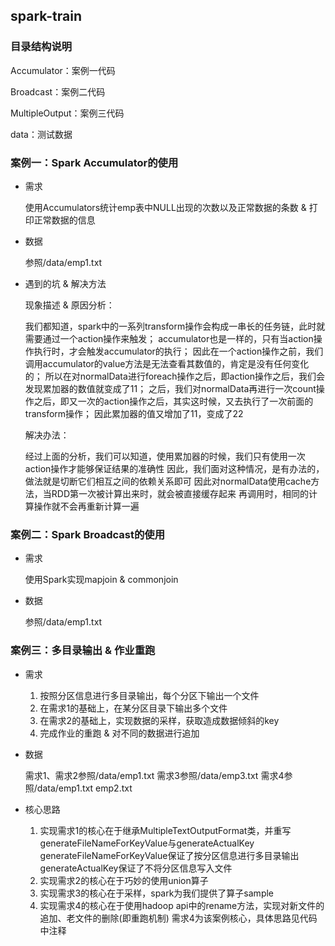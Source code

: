 ## spark-train

### 目录结构说明

  Accumulator：案例一代码
  
  Broadcast：案例二代码 
  
  MultipleOutput：案例三代码
  
  data：测试数据
  

### 案例一：Spark Accumulator的使用

* 需求

  使用Accumulators统计emp表中NULL出现的次数以及正常数据的条数 & 打印正常数据的信息

* 数据

  参照/data/emp1.txt

* 遇到的坑 & 解决方法

	现象描述 & 原因分析：
  
	我们都知道，spark中的一系列transform操作会构成一串长的任务链，此时就需要通过一个action操作来触发；
	accumulator也是一样的，只有当action操作执行时，才会触发accumulator的执行；
	因此在一个action操作之前，我们调用accumulator的value方法是无法查看其数值的，肯定是没有任何变化的；
	所以在对normalData进行foreach操作之后，即action操作之后，我们会发现累加器的数值就变成了11；
	之后，我们对normalData再进行一次count操作之后，即又一次的action操作之后，其实这时候，又去执行了一次前面的transform操作；
	因此累加器的值又增加了11，变成了22
	
  解决办法：
  
	经过上面的分析，我们可以知道，使用累加器的时候，我们只有使用一次action操作才能够保证结果的准确性
	因此，我们面对这种情况，是有办法的，做法就是切断它们相互之间的依赖关系即可
	因此对normalData使用cache方法，当RDD第一次被计算出来时，就会被直接缓存起来
	再调用时，相同的计算操作就不会再重新计算一遍

### 案例二：Spark Broadcast的使用

* 需求

  使用Spark实现mapjoin & commonjoin

* 数据

  参照/data/emp1.txt

### 案例三：多目录输出 & 作业重跑

* 需求
  
  1. 按照分区信息进行多目录输出，每个分区下输出一个文件
  2. 在需求1的基础上，在某分区目录下输出多个文件
  3. 在需求2的基础上，实现数据的采样，获取造成数据倾斜的key
  4. 完成作业的重跑 & 对不同的数据进行追加

* 数据
  
  需求1、需求2参照/data/emp1.txt
  需求3参照/data/emp3.txt
  需求4参照/data/emp1.txt emp2.txt

* 核心思路

  1. 实现需求1的核心在于继承MultipleTextOutputFormat类，并重写generateFileNameForKeyValue与generateActualKey
     generateFileNameForKeyValue保证了按分区信息进行多目录输出
     generateActualKey保证了不将分区信息写入文件
  2. 实现需求2的核心在于巧妙的使用union算子
  3. 实现需求3的核心在于采样，spark为我们提供了算子sample
  4. 实现需求4的核心在于使用hadoop api中的rename方法，实现对新文件的追加、老文件的删除(即重跑机制)
     需求4为该案例核心，具体思路见代码中注释
